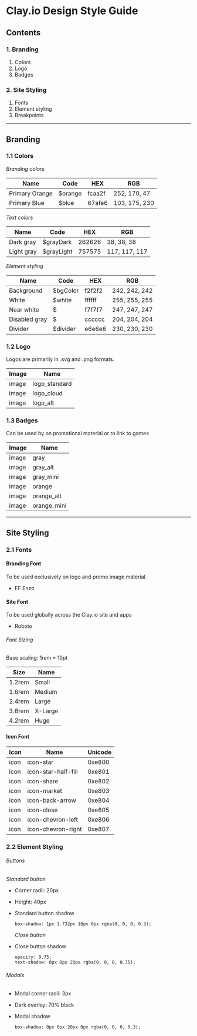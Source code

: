 # Clay.io Design Style Guide

## Contents  

### 1. Branding
  1. Colors
  2. Logo
  3. Badges

### 2. Site Styling
  1. Fonts
  2. Element styling
  3. Breakpoints

---

## Branding

### 1.1 Colors
_Branding colors_  

Name              | Code       | HEX    | RGB
------------------|------------|--------|--------------
Primary Orange    | $orange    | fcaa2f | 252, 170, 47
Primary Blue      | $blue      | 67afe6 | 103, 175, 230  

_Text colors_  

Name              | Code       | HEX    | RGB
------------------|------------|--------|--------------
Dark gray         | $grayDark  | 262626 | 38, 38, 38
Light gray        | $grayLight | 757575 | 117, 117, 117

_Element styling_  

Name              | Code       | HEX    | RGB
------------------|------------|--------|--------------
Background        | $bgColor   | f2f2f2 | 242, 242, 242
White             | $white     | ffffff | 255, 255, 255
Near white        | $          | f7f7f7 | 247, 247, 247
Disabled gray     | $          | cccccc | 204, 204, 204
Divider           | $divider   | e6e6e6 | 230, 230, 230  

### 1.2 Logo
Logos are primarily in .svg and .png formats.  

Image             | Name
------------------|--------------
image             | logo_standard
image             | logo_cloud
image             | logo_alt  

### 1.3 Badges
Can be used by on promotional material or to link to games  

Image             | Name
------------------|--------------
image             | gray
image             | gray_alt
image             | gray_mini
image             | orange
image             | orange_alt
image             | orange_mini  

---

## Site Styling

### 2.1 Fonts

#### Branding Font

To be used exclusively on logo and promo image material.
- FF Enzo

#### Site Font

To be used globally across the Clay.io site and apps
- Roboto

###### Font Sizing

Base scaling: 1rem = 10pt  

Size      | Name
----------|--------
1.2rem    | Small
1.6rem    | Medium
2.4rem    | Large
3.6rem    | X-Large
4.2rem    | Huge  

#### Icon Font

Icon      | Name                  | Unicode
----------|-----------------------|--------
icon      | icon-star             | 0xe800
icon      | icon-star-half-fill   | 0xe801
icon      | icon-share            | 0xe802
icon      | icon-market           | 0xe803
icon      | icon-back-arrow       | 0xe804
icon      | icon-close            | 0xe805
icon      | icon-chevron-left     | 0xe806
icon      | icon-chevron-right    | 0xe807  

### 2.2 Element Styling

###### Buttons
  _Standard button_  
- Corner radii: 20px  
- Height: 40px
- Standard button shadow

  ```
  box-shadow: 1px 1.732px 10px 0px rgba(0, 0, 0, 0.3);
  ```


  _Close button_
- Close button shadow

  ```
  opacity: 0.75;
  text-shadow: 0px 0px 20px rgba(0, 0, 0, 0.75);
  ```


###### Modals

- Modal corner radii: 3px  
- Dark overlay: 70% black  
- Modal shadow

  ```
  box-shadow: 0px 0px 20px 0px rgba(0, 0, 0, 0.3);
  ```
